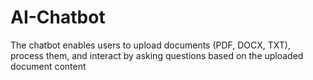 # AI-Chatbot
The chatbot enables users to upload documents (PDF, DOCX, TXT), process them, and interact by asking questions based on the uploaded document content
